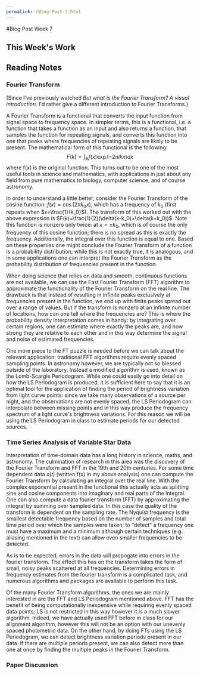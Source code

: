 ```yaml
---
permalink: /Blog-Post-7.html
---
```

#Blog Post Week 7

## This Week's Work

## Reading Notes

### Fourier Transform

(Since I've previously watched *But what is the Fourier Transform? A visual introduction.* I'd rather give a different introduction to Fourier Transforms.)

A Fourier Transform is a functional that converts the input function from signal space to frequency space. In simpler terms, this is a functional, i.e. a function that takes a function as an input and also returns a function, that samples the function for repeating signals, and converts this function into one that peaks where frequencies of repeating signals are likely to be present. The mathematical form of this functional is the following: $$F(k)=\int_{\mathbb{R}}f(x)\exp(-2\pi ikx)dx$$ where f(x) is the original function. This turns out to be one of the most useful tools in science and mathematics, with applications in just about any field from pure mathematics to biology, computer science, and of course astronomy.

In order to understand a little better, consider the Fourier Transform of the cosine function: $f(x)=\cos(2\pi k_0x)$, which has a frequency of $k_0$ (first repeats when $x=\frac{1}{k_0}$). The transform of this worked out with the above expression is $F(k)=\frac{1}{2}(\delta(k-k_0)+\delta(k+k_0))$. Note this function is nonzero only twice: at $x=\pm k_0$, which is of course the only frequency of this cosine function; there is no spread as this is exactly the frequency. Additionally, the integral over this function is equal to one. Based on these properties one might conclude the Fourier Transform of a function is a probability distribution; while this is not exactly true, it is analogous, and in some applications one can interpret the Fourier Transform as the probability distribution of frequencies present in the function.

When doing science that relies on data and smooth, continuous functions are not available, we can use the Fast Fourier Transform (FFT) algorithm to approximate the functionality of the Fourier Transform on the real line. The drawback is that instead of resulting in infinite peaks exclusively at frequencies present in the function, we end up with finite peaks spread out over a range of values. But if the transform is nonzero at an infinite number of locations, how can one tell where the frequencies are? This is where the probability density interpretation comes in handy: by integrating over certain regions, one can estimate where exactly the peaks are, and how strong they are relative to each other and in this way determine the signal and noise of estimated frequencies. 

One more piece to the FT puzzle is needed before we can talk about the relevant application: traditional FFT algorithms require evenly spaced sampling points. In astronomy however, we are typically not so blessed outside of the laboratory. Instead a modified algorithm is used, known as the Lomb-Scargle Periodogram. While one could easily go into detail on how the LS Periodogram is produced, it is sufficient here to say that it is an optimal tool for the application of finding the period of brightness variation from light curve points: since we take many observations of a source per night, and the observations are not evenly spaced, the LS Periodogram can interpolate between missing points and in this way produce the frequency spectrum of a light curve's brightness variations. For this reason we will be using the LS Periodogram in class to estimate periods for our detected sources.


### Time Series Analysis of Variable Star Data

Interpretation of time-domain data has a long history in science, maths, and astronomy. The culmination of research in this area was the discovery of the Fourier Transform and FFT in the 19th and 20th centuries. For some time dependent data $x(t)$ (written f(x) in my above analysis) one can compute the Fourier Transform by calculating an integral over the real line. With the complex exponential present in the functional this actually acts as splitting sine and cosine components into imaginary and real parts of the integral. One can also compute a data fourier transform (FFT) by approximating the integral by summing over sampled data. In this case the quality of the transform is dependent on the sampling rate. The Nyquist frequency is the smallest detectable frequency based on the number of samples and total time period over which the samples were taken; to "detect" a frequency one must have a maximum and a minimum although certain techniques (e.g. aliasing mentioned in the text) can allow even smaller frequencies to be detected.

As is to be expected, errors in the data will propogate into errors in the fourier transform. The effect this has on the transform takes the form of small, noisy peaks scattered at all frequencies. Determining errors in frequency estimates from the fourier transform is a complicated task, and numerous algorithms and packages are available to perform this task.

Of the many Fourier Transform algorithms, the ones we are mainly interested in are the FFT and LS Periodogram mentioned above. FFT has the benefit of being computationally inexpensive while requiring evenly spaced data points; LS is not restricted in this way however it is a much slower algorithm. Indeed, we have actually used FFT before in class for our alignment algorithm, however this will not be an option with our unevenly spaced photometric data. On the other hand, by doing FTs using the LS Periodogram, we can detect brightness variation periods present in our data. If there are multiple periods present, we can also detect more than one at once by finding the multiple peaks in the Fourier Transform. 

### Paper Discussion
